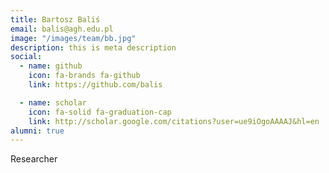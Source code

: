 ```yaml
---
title: Bartosz Baliś
email: balis@agh.edu.pl
image: "/images/team/bb.jpg"
description: this is meta description
social:
  - name: github
    icon: fa-brands fa-github
    link: https://github.com/balis

  - name: scholar
    icon: fa-solid fa-graduation-cap
    link: http://scholar.google.com/citations?user=ue9iOgoAAAAJ&hl=en
alumni: true
---
```


Researcher
